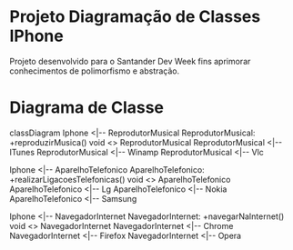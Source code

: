 # Projeto Diagramação de Classes IPhone
Projeto desenvolvido para o Santander Dev Week fins aprimorar conhecimentos de polimorfismo e abstração.

# Diagrama de Classe

classDiagram
Iphone <|-- ReprodutorMusical
ReprodutorMusical: +reproduzirMusica() void
<<interface>> ReprodutorMusical
ReprodutorMusical <|-- ITunes
ReprodutorMusical <|-- Winamp
ReprodutorMusical <|-- Vlc

Iphone <|-- AparelhoTelefonico
AparelhoTelefonico: +realizarLigacoesTelefonicas() void
<<interface>> AparelhoTelefonico
AparelhoTelefonico <|-- Lg
AparelhoTelefonico <|-- Nokia
AparelhoTelefonico <|-- Samsung

Iphone <|-- NavegadorInternet
NavegadorInternet: +navegarNaInternet() void
<<interface>> NavegadorInternet
NavegadorInternet <|-- Chrome
NavegadorInternet <|-- Firefox
NavegadorInternet <|-- Opera